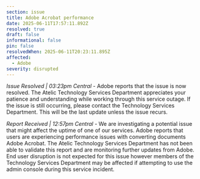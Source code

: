 ```yaml
---
section: issue
title: Adobe Acrobat performance
date: 2025-06-11T17:57:11.892Z
resolved: true
draft: false
informational: false
pin: false
resolvedWhen: 2025-06-11T20:23:11.895Z
affected:
  - Adobe
severity: disrupted
---
```

*Issue Resolved | 03:23pm Central* - Adobe reports that the issue is now resolved. The Atelic Technology Services Department appreciates your patience and understanding while working through this service outage. If the issue is still occurring, please contact the Technology Services Department. This will be the last update unless the issue recurs.

*Report Received | 12:57pm Central* - We are investigating a potential issue that might affect the uptime of one of our services. Adobe reports that users are experiencing performance issues with converting documents Adobe Acrobat. The Atelic Technology Services Department has not been able to validate this report and are monitoring further updates from Adobe. End user disruption is not expected for this issue however members of the Technology Services Department may be affected if attempting to use the admin console during this service incident.